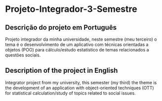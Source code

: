 # Projeto-Integrador-3-Semestre

## Descrição do projeto em Português
Projeto integrador da minha universidade, neste semestre (meu terceiro) o tema é o desenvolvimento de um aplicativo com técnicas orientadas a objetos (POO) para cálculo/estudo estatístico de temas relacionados a questões sociais.

## Description of the project in English
Integrator project from my university, this semester (my third) the theme is the development of an application with object-oriented techniques (OTT) for statistical calculation/study of topics related to social issues.


